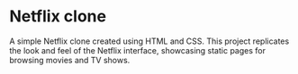 # Netflix clone
<p>A simple Netflix clone created using HTML and CSS. This project replicates the look and feel of the Netflix interface, showcasing static pages for browsing movies and TV shows.</p>
